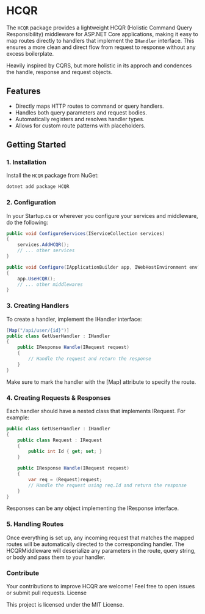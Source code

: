 # HCQR 

The `HCQR` package provides a lightweight HCQR (Holistic Command Query Responsibility) middleware for ASP.NET Core applications, 
making it easy to map routes directly to handlers that implement the `IHandler` interface. 
This ensures a more clean and direct flow from request to response without any excess boilerplate.

Heavily inspired by CQRS, but more holistic in its approch and condences the handle, response and request objects.

## Features
- Directly maps HTTP routes to command or query handlers.
- Handles both query parameters and request bodies.
- Automatically registers and resolves handler types.
- Allows for custom route patterns with placeholders.
  
## Getting Started

### 1. Installation

Install the `HCQR` package from NuGet:

```bash
dotnet add package HCQR
```

### 2. Configuration

In your Startup.cs or wherever you configure your services and middleware, do the following:

```csharp
public void ConfigureServices(IServiceCollection services)
{
    services.AddHCQR();
    // ... other services
}

public void Configure(IApplicationBuilder app, IWebHostEnvironment env)
{
    app.UseHCQR();
    // ... other middlewares
}
```

### 3. Creating Handlers

To create a handler, implement the IHandler interface:

```csharp
[Map("/api/user/{id}")]
public class GetUserHandler : IHandler
{
    public IResponse Handle(IRequest request)
    {
        // Handle the request and return the response
    }
}
```

Make sure to mark the handler with the [Map] attribute to specify the route.

### 4. Creating Requests & Responses

Each handler should have a nested class that implements IRequest. For example:

```csharp
public class GetUserHandler : IHandler
{
    public class Request : IRequest
    {
        public int Id { get; set; }
    }

    public IResponse Handle(IRequest request)
    {
        var req = (Request)request;
        // Handle the request using req.Id and return the response
    }
}
```

Responses can be any object implementing the IResponse interface.

### 5. Handling Routes

Once everything is set up, any incoming request that matches the mapped routes will be automatically directed to the corresponding handler. The HCQRMiddleware will deserialize any parameters in the route, query string, or body and pass them to your handler.

### Contribute

Your contributions to improve HCQR are welcome! Feel free to open issues or submit pull requests.
License

This project is licensed under the MIT License.
